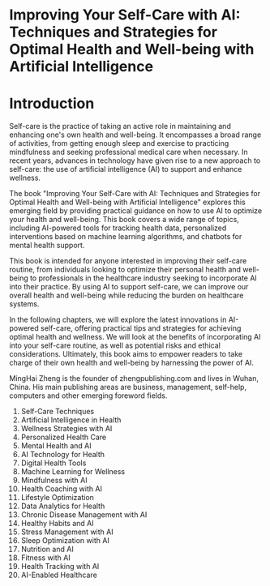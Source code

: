# Improving Your Self-Care with AI: Techniques and Strategies for Optimal Health and Well-being with Artificial Intelligence

# Introduction

Self-care is the practice of taking an active role in maintaining and enhancing one's own health and well-being. It encompasses a broad range of activities, from getting enough sleep and exercise to practicing mindfulness and seeking professional medical care when necessary. In recent years, advances in technology have given rise to a new approach to self-care: the use of artificial intelligence (AI) to support and enhance wellness.

The book "Improving Your Self-Care with AI: Techniques and Strategies for Optimal Health and Well-being with Artificial Intelligence" explores this emerging field by providing practical guidance on how to use AI to optimize your health and well-being. This book covers a wide range of topics, including AI-powered tools for tracking health data, personalized interventions based on machine learning algorithms, and chatbots for mental health support.

This book is intended for anyone interested in improving their self-care routine, from individuals looking to optimize their personal health and well-being to professionals in the healthcare industry seeking to incorporate AI into their practice. By using AI to support self-care, we can improve our overall health and well-being while reducing the burden on healthcare systems.

In the following chapters, we will explore the latest innovations in AI-powered self-care, offering practical tips and strategies for achieving optimal health and wellness. We will look at the benefits of incorporating AI into your self-care routine, as well as potential risks and ethical considerations. Ultimately, this book aims to empower readers to take charge of their own health and well-being by harnessing the power of AI.

MingHai Zheng is the founder of zhengpublishing.com and lives in Wuhan, China. His main publishing areas are business, management, self-help, computers and other emerging foreword fields.



1. Self-Care Techniques
2. Artificial Intelligence in Health
3. Wellness Strategies with AI
4. Personalized Health Care
5. Mental Health and AI
6. AI Technology for Health
7. Digital Health Tools
8. Machine Learning for Wellness
9. Mindfulness with AI
10. Health Coaching with AI
11. Lifestyle Optimization
12. Data Analytics for Health
13. Chronic Disease Management with AI
14. Healthy Habits and AI
15. Stress Management with AI
16. Sleep Optimization with AI
17. Nutrition and AI
18. Fitness with AI
19. Health Tracking with AI
20. AI-Enabled Healthcare

